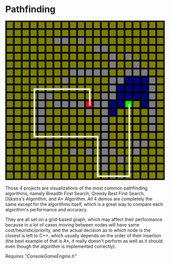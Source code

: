 # Pathfinding

![](preview.png)

Those 4 projects are visualizations of the most common pathfinding algorithms, namely Breadth First Search, Greedy Best First Search, Dijkstra's Algorithm, and A\* Algorithm. All 4 demos are completely the same except for the algorithms itself, which is a great way to compare each algorithm's performance and accuracy.

They are all set on a grid-based graph, which may affect their performance because in a lot of cases moving between nodes will have same cost/heuristic/priority, and the actual decision as to which node is the closest is left to C++, which usually depends on the order of their insertion (the best example of that is A\*, it really doesn't perform as well as it should even though the algorithm is implemented correctly).

*Requires "ConsoleGameEngine.h"*